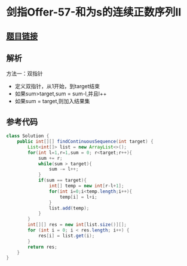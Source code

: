# 剑指Offer-57-和为s的连续正数序列II

## [题目链接](https://leetcode-cn.com/problems/he-wei-sde-lian-xu-zheng-shu-xu-lie-lcof/)

## 解析

方法一：双指针
- 定义双指针，从1开始，到target结束
- 如果sum>target,sum = sum-l,并且l++
- 如果sum = target,则加入结果集


## 参考代码
```Java
class Solution {
    public int[][] findContinuousSequence(int target) {
        List<int[]> list = new ArrayList<>();
        for(int l=1,r=1,sum = 0; r<target;r++){
            sum += r;
            while(sum > target){
                sum -= l++;
            }
            if(sum == target){
                int[] temp = new int[r-l+1];
                for(int i=0;i<temp.length;i++){
                    temp[i] = l+i;
                }
                list.add(temp);
            }
        }
        int[][] res = new int[list.size()][];
        for (int i = 0; i < res.length; i++) {
            res[i] = list.get(i);
        }
        return res;
    }
}
```
